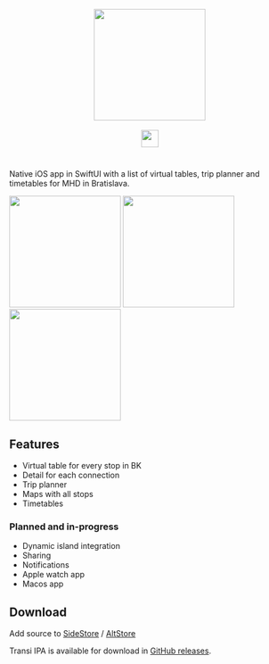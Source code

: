 <p align="center">
   <picture>
     <source width="200" media="(prefers-color-scheme: dark)" srcset="https://github.com/user-attachments/assets/084590ee-b52f-4168-8b69-42c3870a8601" />
     <img width="200" src="https://github.com/user-attachments/assets/afb8b9d7-e1c3-4513-b08c-6d62522ead14" />
   </picture>
   <br>
   <br>
  <picture>
    <source
      height="31px"
      media="(prefers-color-scheme: dark)"
      srcset="https://github.com/magicsk/Transi-swift/assets/49265057/d02bd6bb-1d11-41f0-9be5-ab03c723dc9d"
    >
    <img 
      height="31px"
      src="https://github.com/magicsk/Transi-swift/assets/49265057/9601b339-3b86-40ee-a8d5-25aae0c0957a"
    >
  </picture>
</p>

# 

Native iOS app in SwiftUI with a list of virtual tables,
trip planner and timetables for MHD in Bratislava.

<p>
 <picture>
     <source width="200" media="(prefers-color-scheme: dark)" srcset="https://github.com/magicsk/Transi-swift/assets/49265057/95ba7e86-fb9a-4319-a158-bd90d7920125" />
     <img width="200" src="https://github.com/magicsk/Transi-swift/assets/49265057/b069a517-8c27-43a2-a6ef-f59a40fa676b" />
 </picture>


 <!-- <picture>
     <source width="200" media="(prefers-color-scheme: dark)" srcset="https://github.com/magicsk/Transi-swift/assets/49265057/dd9a5534-fefe-49db-b7f3-ad2814ec8763" />
     <img width="200" src="https://github.com/magicsk/Transi-swift/assets/49265057/a1169866-acf6-4e6d-8327-f929e101960e" />
 </picture> -->

 
 <picture>
     <source width="200" media="(prefers-color-scheme: dark)" srcset="https://github.com/magicsk/Transi-swift/assets/49265057/62ddc316-0011-4b2d-a6a8-30deeff280e7" />
     <img width="200" src="https://github.com/magicsk/Transi-swift/assets/49265057/dbd1641f-a353-41d3-8456-ecc6eeae9433" />
 </picture>

 
 <!-- <picture>
     <source width="200" media="(prefers-color-scheme: dark)" srcset="https://github.com/magicsk/Transi-swift/assets/49265057/62967629-93ad-4a12-894d-a08348702e97" />
     <img width="200" src="https://github.com/magicsk/Transi-swift/assets/49265057/49265057/d2738a50-7e00-4d31-aa04-0a974d898c8e" />
 </picture> -->
 
 <picture>
     <source width="200" media="(prefers-color-scheme: dark)" srcset="https://github.com/magicsk/Transi-swift/assets/49265057/235a329a-4123-46d2-96b2-dc759476115c" />
     <img width="200" src="https://github.com/magicsk/Transi-swift/assets/49265057/735ed921-a550-4108-919d-1de55e9fc86a" />
 </picture>
</p>

## Features

- Virtual table for every stop in BK
- Detail for each connection
- Trip planner
- Maps with all stops
- Timetables

### Planned and in-progress
- Dynamic island integration
- Sharing
- Notifications
- Apple watch app
- Macos app

## Download

Add source to [SideStore](https://intradeus.github.io/http-protocol-redirector?r=sidestore://source?URL=https://api.magicsk.eu/transi/store.json) / [AltStore](https://intradeus.github.io/http-protocol-redirector?r=altstore://source?URL=https://api.magicsk.eu/transi/store.json)

Transi IPA is available for download in
[GitHub releases](https://github.com/magicsk/Transi-swift/releases). 

